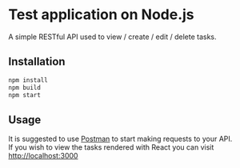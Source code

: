 # Test application on Node.js

A simple RESTful API used to view / create / edit / delete tasks.

## Installation

```bash
npm install
npm build
npm start
```

## Usage

It is suggested to use [Postman](https://chrome.google.com/webstore/detail/postman/fhbjgbiflinjbdggehcddcbncdddomop?hl=en) to start making requests to your API.  
If you wish to view the tasks rendered with React you can visit [http://localhost:3000](http://localhost:3000)